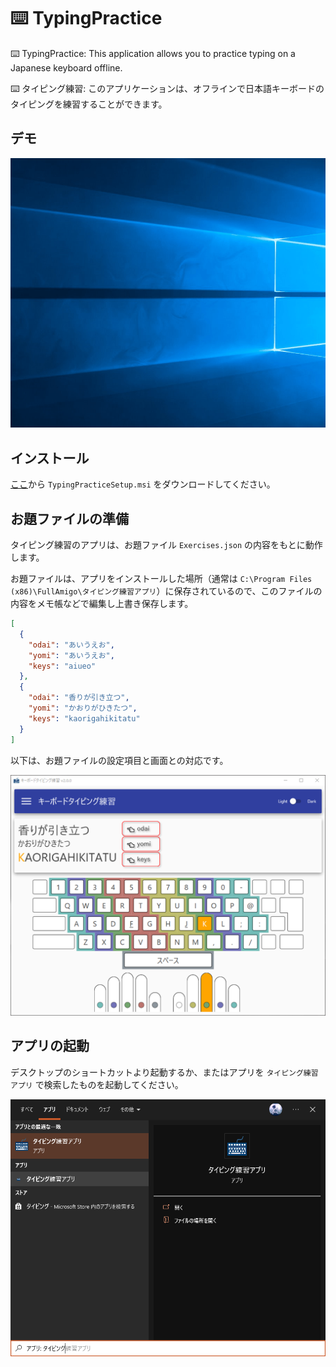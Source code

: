 # ⌨️ TypingPractice

⌨️ TypingPractice: This application allows you to practice typing on a Japanese keyboard offline.

⌨️ タイピング練習: このアプリケーションは、オフラインで日本語キーボードのタイピングを練習することができます。

## デモ

![demo](Images/KeyboardTypingPractice_DEMO_ver1.0.x.gif)

## インストール

[ここ](https://github.com/FullAmigo/TypingPractice/releases/latest)から `TypingPracticeSetup.msi` をダウンロードしてください。

## お題ファイルの準備

タイピング練習のアプリは、お題ファイル `Exercises.json` の内容をもとに動作します。

お題ファイルは、アプリをインストールした場所（通常は `C:\Program Files (x86)\FullAmigo\タイピング練習アプリ`）に保存されているので、このファイルの内容をメモ帳などで編集し上書き保存します。

```json
[
  {
    "odai": "あいうえお",
    "yomi": "あいうえお",
    "keys": "aiueo"
  },
  {
    "odai": "香りが引き立つ",
    "yomi": "かおりがひきたつ",
    "keys": "kaorigahikitatu"
  }
]
```

以下は、お題ファイルの設定項目と画面との対応です。

![](Images/Configure_Exercises2.png)

## アプリの起動

デスクトップのショートカットより起動するか、またはアプリを `タイピング練習アプリ` で検索したものを起動してください。

![](Images/Launch.png)

